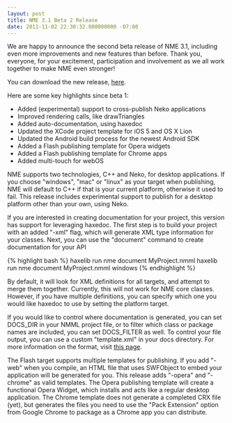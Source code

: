 ```yaml
---
layout: post
title: NME 3.1 Beta 2 Release
date: 2011-11-02 22:30:32.000000000 -07:00
---
```

We are happy to announce the second beta release of NME 3.1, including even more improvements and new features than before. Thank you, everyone, for your excitement, participation and involvement as we all work together to make NME even stronger!

You can download the new release, <a href="http://www.haxenme.org/developers/get-started">here</a>.

Here are some key highlights since beta 1:
<ul>
	<li>Added (experimental) support to cross-publish Neko applications</li>
	<li>Improved rendering calls, like drawTriangles</li>
	<li>Added auto-documentation, using haxedoc</li>
	<li>Updated the XCode project template for iOS 5 and OS X Lion</li>
	<li>Updated the Android build process for the newest Android SDK</li>
	<li>Added a Flash publishing template for Opera widgets</li>
	<li>Added a Flash publishing template for Chrome apps</li>
	<li>Added multi-touch for webOS</li>
</ul>
NME supports two technologies, C++ and Neko, for desktop applications. If you choose "windows", "mac" or "linux" as your target when publishing, NME will default to C++ if that is your current platform, otherwise it used to fail. This release includes experimental support to publish for a desktop platform other than your own, using Neko.

If you are interested in creating documentation for your project, this version has support for leveraging haxedoc. The first step is to build your project with an added "-xml" flag, which will generate XML type information for your classes. Next, you can use the "document" command to create documentation for your API

{% highlight bash %}
haxelib run nme document MyProject.nmml
haxelib run nme document MyProject.nmml windows
{% endhighlight %}

By default, it will look for XML definitions for all targets, and attempt to merge them together. Currently, this will not work for NME core classes. However, if you have multiple definitions, you can specify which one you would like haxedoc to use by setting the platform target.

If you would like to control where documentation is generated, you can set DOCS_DIR in your NMML project file, or to filter which class or package names are included, you can set DOCS_FILTER as well. To control your file output, you can use a custom "template.xml" in your docs directory. For more information on the format, visit <a href="http://haxe.org/doc/haxedoc" target="_blank">this page</a>.

The Flash target supports multiple templates for publishing. If you add "-web" when you compile, an HTML file that uses SWFObject to embed your application will be generated for you. This release adds "-opera" and "-chrome" as valid templates. The Opera publishing template will create a functional Opera Widget, which installs and acts like a regular desktop application. The Chrome template does not generate a completed CRX file (yet), but generates the files you need to use the "Pack Extension" option from Google Chrome to package as a Chrome app you can distribute.
